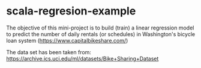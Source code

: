 # scala-regresion-example
 The objective of this mini-project is to build (train) a linear regression model to predict the number of daily rentals (or schedules) in Washington's bicycle loan system (https://www.capitalbikeshare.com/)
 
The data set has been taken from: https://archive.ics.uci.edu/ml/datasets/Bike+Sharing+Dataset
